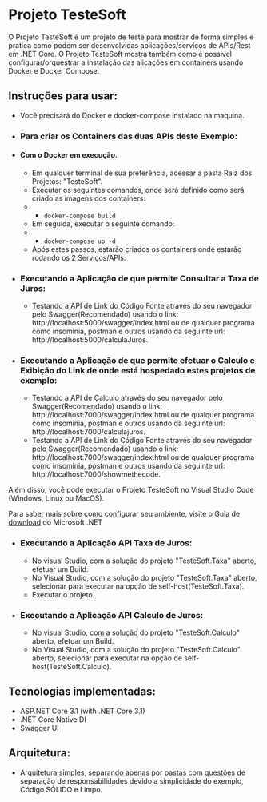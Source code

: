 Projeto TesteSoft
=====================
O Projeto TesteSoft é um projeto de teste para mostrar de forma simples e pratica como podem ser desenvolvidas aplicações/serviços de APIs/Rest em .NET Core.
O Projeto TesteSoft mostra também como é possivel configurar/orquestrar a instalação das alicações em containers usando Docker e Docker Compose.

## Instruções para usar:
 - Você precisará do Docker e docker-compose instalado na maquina.
     
- ### Para criar os Containers das duas APIs deste Exemplo:
 - #### Com o Docker em execução.
    * Em qualquer terminal de sua preferência, acessar a pasta Raiz dos Projetos: "TesteSoft".
    * Executar os seguintes comandos, onde será definido como será criado as imagens dos containers:
     - * ```docker-compose build```
    * Em seguida, executar o seguinte comando:
     - * ```docker-compose up -d```
    * Após estes passos, estarão criados os containers onde estarão rodando os 2 Serviços/APIs.
    
- ### Executando a Aplicação de que permite Consultar a Taxa de Juros:
  - Testando a API de Link do Código Fonte através do seu navegador pelo Swagger(Recomendado) usando o link: http://localhost:5000/swagger/index.html ou de qualquer programa como insominia, postman e outros usando da seguinte url: http://localhost:5000/calculaJuros.
- ### Executando a Aplicação de que permite efetuar o Calculo e Exibição do Link de onde está hospedado estes projetos de exemplo:
  - Testando a API de Calculo através do seu navegador pelo Swagger(Recomendado) usando o link: http://localhost:7000/swagger/index.html ou de qualquer programa como insominia, postman e outros usando da seguinte url: http://localhost:7000/calculajuros.
  - Testando a API de Link do Código Fonte através do seu navegador pelo Swagger(Recomendado) usando o link: http://localhost:7000/swagger/index.html ou de qualquer programa como insominia, postman e outros usando da seguinte url: http://localhost:7000/showmethecode.




Além disso, você pode executar o Projeto TesteSoft no Visual Studio Code (Windows, Linux ou MacOS).

Para saber mais sobre como configurar seu ambiente, visite o Guia de [download](https://dotnet.microsoft.com/download) do Microsoft .NET

- ### Executando a Aplicação API Taxa de Juros:
  - No visual Studio, com a solução do projeto "TesteSoft.Taxa" aberto, efetuar um Build.
  - No Visual Studio, com a solução do projeto "TesteSoft.Taxa" aberto, selecionar para executar na opção de self-host(TesteSoft.Taxa).
  - Executar o projeto.
- ### Executando a Aplicação API Calculo de Juros:
  - No visual Studio, com a solução do projeto "TesteSoft.Calculo" aberto, efetuar um Build.
  - No Visual Studio, com a solução do projeto "TesteSoft.Calculo" aberto, selecionar para executar na opção de self-host(TesteSoft.Calculo).

## Tecnologias implementadas:

- ASP.NET Core 3.1 (with .NET Core 3.1)
- .NET Core Native DI
- Swagger UI

## Arquitetura:

- Arquitetura simples, separando apenas por pastas com questões de separação de responsabilidades devido a simplicidade do exemplo, Código SÓLIDO e Limpo.

